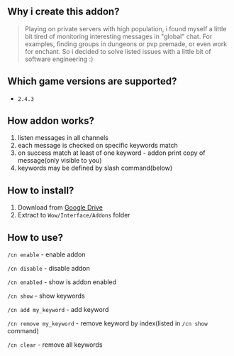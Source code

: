 ## Why i create this addon?
> Playing on private servers with high population, i found myself a little bit tired of monitoring interesting messages in "global" chat. For examples, finding groups in dungeons or pvp premade, or even work for enchant. So i decided to solve listed issues with a little bit of software engineering :)

## Which game versions are supported?
* `2.4.3`

## How addon works?
1. listen messages in all channels
2. each message is checked on specific keywords match
3. on success match at least of one keyword - addon print copy of message(only visible to you)
4. keywords may be defined by slash command(below)

## How to install?
1. Download from [Google Drive](https://drive.google.com/open?id=1WWUEKlO-0Fxa69G0N1Es0191-w7zyVLP)
2. Extract to `Wow/Interface/Addons` folder

## How to use?

`/cn enable` - enable addon

`/cn disable` - disable addon

`/cn enabled` - show is addon enabled

`/cn show` - show keywords

`/cn add my_keyword` - add keyword

`/cn remove my_keyword` - remove keyword by index(listed in `/cn show` command)

`/cn clear` - remove all keywords